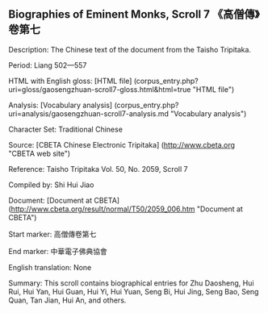 ##  Biographies of Eminent Monks, Scroll 7 《高僧傳》卷第七

Description: The Chinese text of the document from the Taisho Tripitaka.

Period: Liang 502—557

HTML with English gloss: [HTML file] (corpus_entry.php?uri=gloss/gaosengzhuan-scroll7-gloss.html&html=true "HTML file")

Analysis: [Vocabulary analysis] (corpus_entry.php?uri=analysis/gaosengzhuan-scroll7-analysis.md "Vocabulary analysis")

Character Set: Traditional Chinese

Source: [CBETA Chinese Electronic Tripitaka] (http://www.cbeta.org "CBETA web site")

Reference: Taisho Tripitaka Vol. 50, No. 2059, Scroll 7

Compiled by: Shi Hui Jiao

Document: [Document at CBETA] (http://www.cbeta.org/result/normal/T50/2059_006.htm "Document at CBETA")

Start marker: 高僧傳卷第七

End marker: 中華電子佛典協會

English	translation: None

Summary: This scroll contains biographical entries for Zhu Daosheng, Hui Rui, Hui Yan, Hui Guan, Hui Yi, Hui Yuan, Seng Bi, Hui Jing, Seng Bao, Seng Quan, Tan Jian, Hui An, and others.
